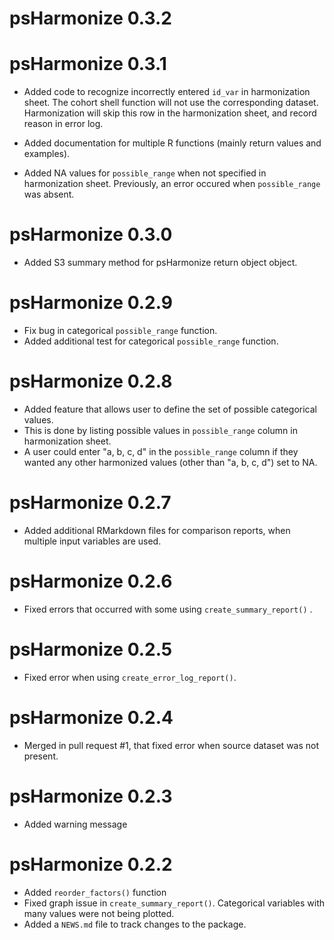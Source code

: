 # psHarmonize 0.3.2

# psHarmonize 0.3.1

* Added code to recognize incorrectly entered `id_var` in harmonization sheet. The 
cohort shell function will not use the corresponding dataset. Harmonization
will skip this row in the harmonization sheet, and record reason in error log.

* Added documentation for multiple R functions (mainly return values and examples).

* Added NA values for `possible_range` when not specified in harmonization sheet. 
Previously, an error occured when `possible_range` was absent.

# psHarmonize 0.3.0

* Added S3 summary method for psHarmonize return object object.

# psHarmonize 0.2.9

* Fix bug in categorical `possible_range` function.
* Added additional test for categorical `possible_range` function.

# psHarmonize 0.2.8

* Added feature that allows user to define the set of possible categorical values. 
* This is done by listing possible values in `possible_range` column in harmonization sheet.
* A user could enter "a, b, c, d" in the `possible_range` column if they wanted any other harmonized values (other than "a, b, c, d") set to NA.

# psHarmonize 0.2.7

* Added additional RMarkdown files for comparison reports, when multiple input variables are used.

# psHarmonize 0.2.6

* Fixed errors that occurred with some using `create_summary_report()` .

# psHarmonize 0.2.5

* Fixed error when using `create_error_log_report()`.

# psHarmonize 0.2.4

* Merged in pull request #1, that fixed error when source dataset was not present.

# psHarmonize 0.2.3

* Added warning message

# psHarmonize 0.2.2

* Added `reorder_factors()` function
* Fixed graph issue in `create_summary_report()`. Categorical variables with many values were not being plotted.
* Added a `NEWS.md` file to track changes to the package.
